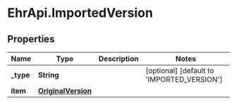 # EhrApi.ImportedVersion

## Properties

Name | Type | Description | Notes
------------ | ------------- | ------------- | -------------
**_type** | **String** |  | [optional] [default to &#39;IMPORTED_VERSION&#39;]
**item** | [**OriginalVersion**](OriginalVersion.md) |  | 


